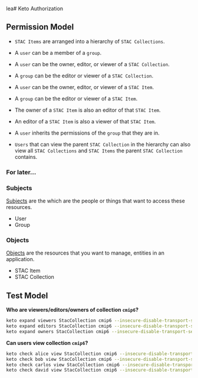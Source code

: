 lea# Keto Authorization

## Permission Model

- `STAC Items` are arranged into a hierarchy of `STAC Collections`.
- A `user` can be a member of a `group`.
- A `user` can be the owner, editor, or viewer of a `STAC Collection`.
- A `group` can be the editor or viewer of a `STAC Collection`.
- A `user` can be the owner, editor, or viewer of a `STAC Item`.
- A `group` can be the editor or viewer of a `STAC Item`.

- The owner of a `STAC Item` is also an editor of that `STAC Item`.
- An editor of a `STAC Item` is also a viewer of that `STAC Item`.
- A `user` inherits the permissions of the `group` that they are in.
- `Users` that can view the parent `STAC Collection` in the hierarchy can also view all `STAC Collections` and `STAC Items` the parent `STAC Collection` contains.

### For later...

### Subjects

[Subjects](https://www.ory.sh/docs/keto/concepts/subjects) are the which are the people or things that want to access these resources.

- User
- Group

### Objects

[Objects](https://www.ory.sh/docs/keto/concepts/objects) are the resources that you want to manage, entities in an application.

- STAC Item
- STAC Collection

## Test Model

**Who are viewers/editors/owners of collection `cmip6`?**

```sh
keto expand viewers StacCollection cmip6 --insecure-disable-transport-security
keto expand editors StacCollection cmip6 --insecure-disable-transport-security
keto expand owners StacCollection cmip6 --insecure-disable-transport-security
```

**Can users view collection `cmip6`?**

```sh
keto check alice view StacCollection cmip6 --insecure-disable-transport-security
keto check bob view StacCollection cmip6 --insecure-disable-transport-security
keto check carlos view StacCollection cmip6 --insecure-disable-transport-security
keto check david view StacCollection cmip6 --insecure-disable-transport-security
```

